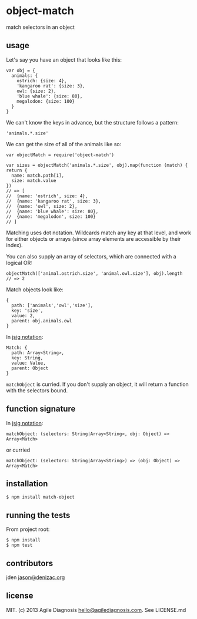 # object-match
match selectors in an object

## usage

Let's say you have an object that looks like this:

    var obj = {
      animals: {
        ostrich: {size: 4},
        'kangaroo rat': {size: 3},
        owl: {size: 2},
        'blue whale': {size: 80},
        megalodon: {size: 100}
      }
    }

We can't know the keys in advance, but the structure follows a pattern:

    'animals.*.size'

We can get the size of all of the animals like so:

    var objectMatch = require('object-match')

    var sizes = objectMatch('animals.*.size', obj).map(function (match) { return {
      name: match.path[1],
      size: match.value
    })
    // => [
    //  {name: 'ostrich', size: 4},
    //  {name: 'kangaroo rat', size: 3},
    //  {name: 'owl', size: 2},
    //  {name: 'blue whale': size: 80},
    //  {name: 'megalodon', size: 100}
    // ]

Matching uses dot notation. Wildcards match any key at that level, and work for either objects or arrays (since array elements are accessible by their index).

You can also supply an array of selectors, which are connected with a logical OR:

    objectMatch(['animal.ostrich.size', 'animal.owl.size'], obj).length
    // => 2

Match objects look like:

    {
      path: ['animals','owl','size'],
      key: 'size',
      value: 2,
      parent: obj.animals.owl
    }

In [jsig notation](https://github.com/jden/jsig):

    Match: {
      path: Array<String>,
      key: String,
      value: Value,
      parent: Object
    }

`matchObject` is curried. If you don't supply an object, it will return a function with the selectors bound.

## function signature

In [jsig notation](https://github.com/jden/jsig):

    matchObject: (selectors: String|Array<String>, obj: Object) => Array<Match>

or curried

    matchObject: (selectors: String|Array<String>) => (obj: Object) => Array<Match>

## installation

    $ npm install match-object

## running the tests

From project root:

    $ npm install
    $ npm test

## contributors

jden <jason@denizac.org>

## license

MIT. (c) 2013 Agile Diagnosis <hello@agilediagnosis.com>. See LICENSE.md